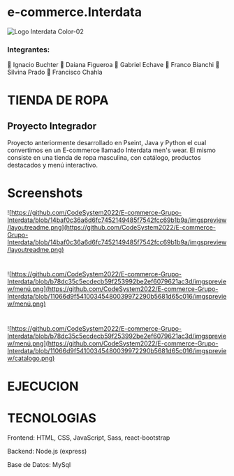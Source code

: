 # e-commerce.Interdata
![Logo Interdata Color-02](https://user-images.githubusercontent.com/112593194/236959451-08cbc3fb-cc4a-4650-aeaa-2996dbb91046.jpg)
### Integrantes:
:small_blue_diamond: Ignacio Buchter
:small_blue_diamond: Daiana Figueroa
:small_blue_diamond: Gabriel Echave 
:small_blue_diamond: Franco Bianchi 
:small_blue_diamond: Silvina Prado
:small_blue_diamond: Francisco Chahla 

# TIENDA DE ROPA 
## Proyecto Integrador
Proyecto anteriormente desarrollado en Pseint, Java y Python el cual convertimos en un E-commerce llamado Interdata men's wear. El mismo consiste en una tienda de ropa masculina, con catálogo, productos destacados y menú interactivo.

# Screenshots
![https://github.com/CodeSystem2022/E-commerce-Grupo-Interdata/blob/14baf0c36a6d6fc7452149485f7542fcc69b1b9a/imgspreview/layoutreadme.png](https://github.com/CodeSystem2022/E-commerce-Grupo-Interdata/blob/14baf0c36a6d6fc7452149485f7542fcc69b1b9a/imgspreview/layoutreadme.png)
#
![https://github.com/CodeSystem2022/E-commerce-Grupo-Interdata/blob/b78dc35c5ecdecb59f253992be2ef6079621ac3d/imgspreview/menú.png](https://github.com/CodeSystem2022/E-commerce-Grupo-Interdata/blob/11066d9f54100345480039972290b5681d65c016/imgspreview/menú.png)
#
![https://github.com/CodeSystem2022/E-commerce-Grupo-Interdata/blob/b78dc35c5ecdecb59f253992be2ef6079621ac3d/imgspreview/menú.png](https://github.com/CodeSystem2022/E-commerce-Grupo-Interdata/blob/11066d9f54100345480039972290b5681d65c016/imgspreview/catalogo.png)
# EJECUCION

# TECNOLOGIAS
Frontend: HTML, CSS, JavaScript, Sass, react-bootstrap

Backend: Node.js (express)

Base de Datos: MySql
